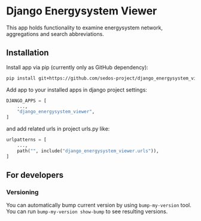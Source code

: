 # Django Energysystem Viewer

This app holds functionality to examine energysystem network, aggregations and search abbreviations.

## Installation

Install app via pip (currently only as GitHub dependency):

```bash
pip install git+https://github.com/sedos-project/django_energysystem_viewer.git
```

Add app to your installed apps in django project settings:

```python
DJANGO_APPS = [
    ...,
    "django_energysystem_viewer",
]
```

and add related urls in project urls.py like:

```python
urlpatterns = [
    ...,
    path("", include("django_energysystem_viewer.urls")),
]
```

## For developers

### Versioning

You can automatically bump current version by using `bump-my-version` tool.
You can run `bump-my-version show-bump` to see resulting versions.
